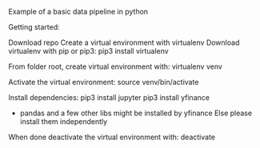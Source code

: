 Example of a basic data pipeline in python

Getting started:

Download repo
Create a virtual environment with virtualenv
Download virtualenv with pip or pip3:
pip3 install virtualenv

From folder root, create virtual environment with:
virtualenv venv

Activate the virtual environment:
source venv/bin/activate

Install dependencies:
pip3 install jupyter
pip3 install yfinance

- pandas and a few other libs might be installed by yfinance
  Else please install them independently

When done deactivate the virtual environment with:
deactivate

